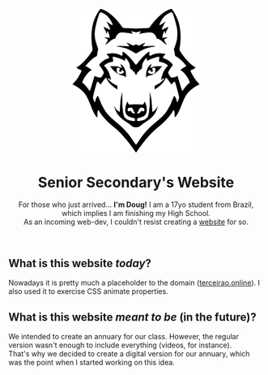 <p align="center">
  <img width="250px" src="./IMG/logo.png">
</p>

<h1 align="center">Senior Secondary's Website</h1>

<p align="center">
For those who just arrived... <strong>I'm Doug!</strong>
I am a 17yo student from Brazil, which implies I am finishing my High School.<br>
As an incoming web-dev, I couldn't resist creating a <a href="www.terceirao.online" target="_blank">website</a> for so.
</p>

<p align="center">
  <a aria-label="last commit" href="https://github.com/douglasspeck/terceirao/commits/master">
    <img alt="" src="https://img.shields.io/github/last-commit/primer/css.svg">
  </a>
</p>

## What is this website *today*?

Nowadays it is pretty much a placeholder to the domain ([terceirao.online](terceirao.online)). I also used it to exercise CSS animate properties.

## What is this website *meant to be* (in the future)?

We intended to create an annuary for our class. However, the regular version wasn't enough to include everything (videos, for instance).  
That's why we decided to create a digital version for our annuary, which was the point when I started working on this idea.
